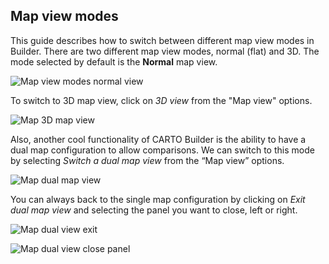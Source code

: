 ## Map view modes

This guide describes how to switch between different map view modes in Builder. There are two different map view modes, normal (flat) and 3D. The mode selected by default is the **Normal** map view.

![Map view modes normal view](/img/cloud-native-workspace/maps/map_normal_view.png)

To switch to 3D map view, click on *3D view* from the "Map view" options.

![Map 3D map view](/img/cloud-native-workspace/maps/map_3D_view.png)

Also, another cool functionality of CARTO Builder is the ability to have a dual map configuration to allow comparisons. We can switch to this mode by selecting *Switch a dual map view* from the “Map view” options.

![Map dual map view](/img/cloud-native-workspace/maps/map_dual_view.png)

You can always back to the single map configuration by clicking on *Exit dual map view* and selecting the panel you want to close, left or right.

![Map dual view exit](/img/cloud-native-workspace/maps/map_dual_view_exit.png)

![Map dual view close panel](/img/cloud-native-workspace/maps/map_dual_view_close_left_right_panel.png)






